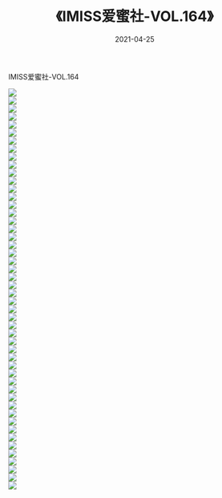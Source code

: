 ﻿---
layout: post
title:  《IMISS爱蜜社-VOL.164》
date:   2021-04-25
img: http://img.660000.xyz/Sharelink/网络美图/2021/IMISS爱蜜社-VOL.164/000.jpg
categories: [美女, 清纯, 唯美]
---

IMISS爱蜜社-VOL.164

  ![](http://img.660000.xyz/Sharelink/网络美图/2021/IMISS爱蜜社-VOL.164/001.jpg) <br> ![](http://img.660000.xyz/Sharelink/网络美图/2021/IMISS爱蜜社-VOL.164/002.jpg) <br> ![](http://img.660000.xyz/Sharelink/网络美图/2021/IMISS爱蜜社-VOL.164/003.jpg) <br> ![](http://img.660000.xyz/Sharelink/网络美图/2021/IMISS爱蜜社-VOL.164/004.jpg) <br> ![](http://img.660000.xyz/Sharelink/网络美图/2021/IMISS爱蜜社-VOL.164/005.jpg) <br> ![](http://img.660000.xyz/Sharelink/网络美图/2021/IMISS爱蜜社-VOL.164/006.jpg) <br> ![](http://img.660000.xyz/Sharelink/网络美图/2021/IMISS爱蜜社-VOL.164/007.jpg) <br> ![](http://img.660000.xyz/Sharelink/网络美图/2021/IMISS爱蜜社-VOL.164/008.jpg) <br> ![](http://img.660000.xyz/Sharelink/网络美图/2021/IMISS爱蜜社-VOL.164/009.jpg) <br> ![](http://img.660000.xyz/Sharelink/网络美图/2021/IMISS爱蜜社-VOL.164/010.jpg) <br> ![](http://img.660000.xyz/Sharelink/网络美图/2021/IMISS爱蜜社-VOL.164/011.jpg) <br> ![](http://img.660000.xyz/Sharelink/网络美图/2021/IMISS爱蜜社-VOL.164/012.jpg) <br> ![](http://img.660000.xyz/Sharelink/网络美图/2021/IMISS爱蜜社-VOL.164/013.jpg) <br> ![](http://img.660000.xyz/Sharelink/网络美图/2021/IMISS爱蜜社-VOL.164/014.jpg) <br> ![](http://img.660000.xyz/Sharelink/网络美图/2021/IMISS爱蜜社-VOL.164/015.jpg) <br> ![](http://img.660000.xyz/Sharelink/网络美图/2021/IMISS爱蜜社-VOL.164/016.jpg) <br> ![](http://img.660000.xyz/Sharelink/网络美图/2021/IMISS爱蜜社-VOL.164/017.jpg) <br> ![](http://img.660000.xyz/Sharelink/网络美图/2021/IMISS爱蜜社-VOL.164/018.jpg) <br> ![](http://img.660000.xyz/Sharelink/网络美图/2021/IMISS爱蜜社-VOL.164/019.jpg) <br> ![](http://img.660000.xyz/Sharelink/网络美图/2021/IMISS爱蜜社-VOL.164/020.jpg) <br> ![](http://img.660000.xyz/Sharelink/网络美图/2021/IMISS爱蜜社-VOL.164/021.jpg) <br> ![](http://img.660000.xyz/Sharelink/网络美图/2021/IMISS爱蜜社-VOL.164/022.jpg) <br> ![](http://img.660000.xyz/Sharelink/网络美图/2021/IMISS爱蜜社-VOL.164/023.jpg) <br> ![](http://img.660000.xyz/Sharelink/网络美图/2021/IMISS爱蜜社-VOL.164/024.jpg) <br> ![](http://img.660000.xyz/Sharelink/网络美图/2021/IMISS爱蜜社-VOL.164/025.jpg) <br> ![](http://img.660000.xyz/Sharelink/网络美图/2021/IMISS爱蜜社-VOL.164/026.jpg) <br> ![](http://img.660000.xyz/Sharelink/网络美图/2021/IMISS爱蜜社-VOL.164/027.jpg) <br> ![](http://img.660000.xyz/Sharelink/网络美图/2021/IMISS爱蜜社-VOL.164/028.jpg) <br> ![](http://img.660000.xyz/Sharelink/网络美图/2021/IMISS爱蜜社-VOL.164/029.jpg) <br> ![](http://img.660000.xyz/Sharelink/网络美图/2021/IMISS爱蜜社-VOL.164/030.jpg) <br> ![](http://img.660000.xyz/Sharelink/网络美图/2021/IMISS爱蜜社-VOL.164/031.jpg) <br> ![](http://img.660000.xyz/Sharelink/网络美图/2021/IMISS爱蜜社-VOL.164/032.jpg) <br> ![](http://img.660000.xyz/Sharelink/网络美图/2021/IMISS爱蜜社-VOL.164/033.jpg) <br> ![](http://img.660000.xyz/Sharelink/网络美图/2021/IMISS爱蜜社-VOL.164/034.jpg) <br> ![](http://img.660000.xyz/Sharelink/网络美图/2021/IMISS爱蜜社-VOL.164/035.jpg) <br> ![](http://img.660000.xyz/Sharelink/网络美图/2021/IMISS爱蜜社-VOL.164/036.jpg) <br> ![](http://img.660000.xyz/Sharelink/网络美图/2021/IMISS爱蜜社-VOL.164/037.jpg) <br> ![](http://img.660000.xyz/Sharelink/网络美图/2021/IMISS爱蜜社-VOL.164/038.jpg) <br> ![](http://img.660000.xyz/Sharelink/网络美图/2021/IMISS爱蜜社-VOL.164/039.jpg) <br> ![](http://img.660000.xyz/Sharelink/网络美图/2021/IMISS爱蜜社-VOL.164/040.jpg) <br> ![](http://img.660000.xyz/Sharelink/网络美图/2021/IMISS爱蜜社-VOL.164/041.jpg) <br> ![](http://img.660000.xyz/Sharelink/网络美图/2021/IMISS爱蜜社-VOL.164/042.jpg) <br> ![](http://img.660000.xyz/Sharelink/网络美图/2021/IMISS爱蜜社-VOL.164/043.jpg) <br> ![](http://img.660000.xyz/Sharelink/网络美图/2021/IMISS爱蜜社-VOL.164/044.jpg) <br> ![](http://img.660000.xyz/Sharelink/网络美图/2021/IMISS爱蜜社-VOL.164/045.jpg) <br> ![](http://img.660000.xyz/Sharelink/网络美图/2021/IMISS爱蜜社-VOL.164/046.jpg) <br> ![](http://img.660000.xyz/Sharelink/网络美图/2021/IMISS爱蜜社-VOL.164/047.jpg) <br> ![](http://img.660000.xyz/Sharelink/网络美图/2021/IMISS爱蜜社-VOL.164/048.jpg) <br> ![](http://img.660000.xyz/Sharelink/网络美图/2021/IMISS爱蜜社-VOL.164/049.jpg) <br> ![](http://img.660000.xyz/Sharelink/网络美图/2021/IMISS爱蜜社-VOL.164/050.jpg) <br>